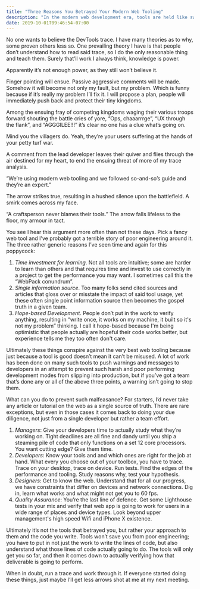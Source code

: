 ```yaml
---
title: "Three Reasons You Betrayed Your Modern Web Tooling"
description: "In the modern web development era, tools are held like swords in meeting rooms around the world, poking holes in coffee cups in the name of process. Let's discuss three reasons your tools aren't working for you and what to do to stave of that arrow to your project."
date: 2019-10-01T09:46:54-07:00
---
```


No one wants to believe the DevTools trace. I have many theories as to why, some proven others less so. One prevailing theory I have is that people don’t understand how to read said trace, so I do the only reasonable thing and teach them. Surely that’ll work I always think, knowledge is power.

Apparently it’s not enough power, as they still won’t believe it.

Finger pointing will ensue. Passive aggressive comments will be made. Somehow it will become not only my fault, but my problem. Which is funny because if it’s really my problem I’ll fix it. I will propose a plan, people will immediately push back and protect their tiny kingdoms.

Among the ensuing fray of competing kingdoms waging their various troops forward shouting the battle cries of yore, “Ops, chaaarrrge”, “UX through the flank”, and “AGGGILEE!!!” it’s clear no one has a clue what’s going on.

Mind you the villagers do. Yeah, they’re your users suffering at the hands of your petty turf war.

A comment from the lead developer leaves their quiver and flies through the air destined for my heart, to end the ensuing threat of more of my trace analysis.

“We’re using modern web tooling and we followed so-and-so’s guide and they’re an expert.”

The arrow strikes true, resulting in a hushed silence upon the battlefield. A smirk comes across my face.

“A craftsperson never blames their tools.” The arrow falls lifeless to the floor, my armour in tact.

You see I hear this argument more often than not these days. Pick a fancy web tool and I’ve probably got a terrible story of poor engineering around it. The three rather generic reasons I’ve seen time and again for this poppycock:

1. *Time investment for learning*. Not all tools are intuitive; some are harder to learn than others and that requires time and invest to use correctly in a project to get the performance you may want. I sometimes call this the “WebPack conundrum”.
2. *Single information source*. Too many folks send cited sources and articles that gloss over or misstate the impact of said tool usage, yet these often single point information source then becomes the gospel truth in a given team.
3. *Hope-based Development*. People don’t put in the work to verify anything, resulting in “write once, it works on my machine, it built so it's not my problem” thinking. I call it hope-based because I'm being optimistic that people actually are hopeful their code works better, but experience tells me they too often don't care.

Ultimately these things conspire against the very best web tooling because just because a tool is good doesn’t mean it can’t be misused. A lot of work has been done on many such tools to push warnings and messages to developers in an attempt to prevent such harsh and poor performing development modes from slipping into production, but if you’ve got a team that’s done any or all of the above three points, a warning isn’t going to stop them.

What can you do to prevent such malfeasance? For starters, I’d never take any article or tutorial on the web as a single source of truth. There are rare exceptions, but even in those cases it comes back to doing your due diligence, not just from a single developer but rather a team effort.

1. *Managers*: Give your developers time to actually study what they’re working on. Tight deadlines are all fine and dandy until you ship a steaming pile of code that only functions on a set 12 core processors. You want cutting edge? Give them time.
2. *Developers*: Know your tools and and which ones are right for the job at hand. What every you choose out of your toolbox, you have to trace. Trace on your desktop, trace on device. Run tests. Find the edges of the performance and tooling. Study reasons why, test your hypothesis.
3. *Designers*: Get to know the web. Understand that for all our progress, we have constraints that differ on devices and network connections. Dig in, learn what works and what might not get you to 60 fps.
4. *Quality Assurance*: You’re the last line of defence. Get some Lighthouse tests in your mix and verify that web app is going to work for users in a wide range of places and device types. Look beyond upper management's high speed Wifi and iPhone X existence.

Ultimately it’s not the tools that betrayed you, but rather your approach to them and the code you write. Tools won’t save you from poor engineering; you have to put in not just the work to write the lines of code, but also understand what those lines of code actually going to do. The tools will only get you so far, and then it comes down to actually verifying how that deliverable is going to perform.

When in doubt, run a trace and work through it. If everyone started doing these things, just maybe I’ll get less arrows shot at me at my next meeting.

